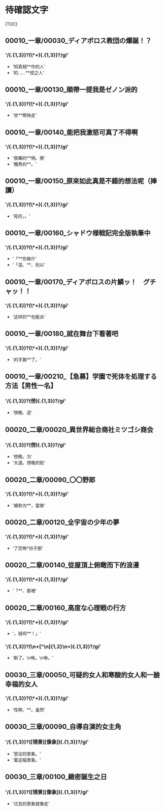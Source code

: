 # 待確認文字

[TOC]

## 00010_一章/00030_ディアボロス教団の爆誕！？

### '/(.{1,3})?(\\*+)(.{1,3})?/gi'

- '知真相**作的人'
- '的……**控之人'


## 00010_一章/00130_順帶一提我是ゼノン派的

### '/(.{1,3})?(\\*+)(.{1,3})?/gi'

- '坐**啊快走'


## 00010_一章/00140_能把我激怒可真了不得啊

### '/(.{1,3})?(\\*+)(.{1,3})?/gi'

- '救藥的**呐。换'
- '獨秀的**。'


## 00010_一章/00150_原來如此真是不錯的想法呢（捧讀）

### '/(.{1,3})?(\\*+)(.{1,3})?/gi'

- '死的，**、**'


## 00010_一章/00160_シャドウ様戦記完全版執筆中

### '/(.{1,3})?(\\*+)(.{1,3})?/gi'

- '「**你做什'
- '「混、**、別以'


## 00010_一章/00170_ディアボロスの片鱗ッ！　グチャッ！！

### '/(.{1,3})?(\\*+)(.{1,3})?/gi'

- '这样的**也能派'


## 00010_一章/00180_就在舞台下看著吧

### '/(.{1,3})?(\\*+)(.{1,3})?/gi'

- '的手腕**了。'


## 00010_一章/00210_【急募】学園で死体を処理する方法【男性一名】

### '/(.{1,3})?(傍)(.{1,3})?/gi'

- '傍晚、造'


## 00020_二章/00020_異世界総合商社ミツゴシ商会

### '/(.{1,3})?(傍)(.{1,3})?/gi'

- '傍晚，为'
- '大道。傍晚的街'


## 00020_二章/00090_〇〇野郎

### '/(.{1,3})?(\\*+)(.{1,3})?/gi'

- '被称为**，當做'


## 00020_二章/00120_全宇宙の少年の夢

### '/(.{1,3})?(\\*+)(.{1,3})?/gi'

- '了恐怖*份子那'


## 00020_二章/00140_從屋頂上俯瞰而下的浪漫

### '/(.{1,3})?(\\*+)(.{1,3})?/gi'

- '「**、那裡'


## 00020_二章/00160_高度な心理戦の行方

### '/(.{1,3})?(\\*+)(.{1,3})?/gi'

- '，弱鸡**！」'

### '/(.{1,3})?(\n+[^\n]{1,2}\n+)(.{1,3})?/gi'

- '断了。\n咻。\n咻。'


## 00030_三章/00050_可疑的女人和寒酸的女人和一臉幸福的女人

### '/(.{1,3})?(\\*+)(.{1,3})?/gi'

- '性啊、**。虽然'


## 00030_三章/00090_自導自演的女主角

### '/(.{1,3})?([镜景][像象])(.{1,3})?/gi'

- '思议的景象。'
- '着这幅景象。'


## 00030_三章/00100_緻密誕生之日

### '/(.{1,3})?([镜景][像象])(.{1,3})?/gi'

- '过去的景象就像走'
